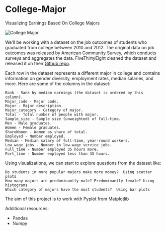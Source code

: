 # College-Major
Visualizing Earnings Based On College Majors

![College Major](image)

We'll be working with a dataset on the job outcomes of students who graduated from college between 2010 and 2012. The original data on job outcomes was released by American Community Survey, which conducts surveys and aggregates the data. FiveThirtyEight cleaned the dataset and released it on their [Github repo](https://github.com/fivethirtyeight/data/tree/master/college-majors).

Each row in the dataset represents a different major in college and contains information on gender diversity, employment rates, median salaries, and more. Here are some of the columns in the dataset:

    Rank - Rank by median earnings (the dataset is ordered by this column).
    Major_code - Major code.
    Major - Major description.
    Major_category - Category of major.
    Total - Total number of people with major.
    Sample_size - Sample size (unweighted) of full-time.
    Men - Male graduates.
    Women - Female graduates.
    ShareWomen - Women as share of total.
    Employed - Number employed.
    Median - Median salary of full-time, year-round workers.
    Low_wage_jobs - Number in low-wage service jobs.
    Full_time - Number employed 35 hours more.
    Part_time - Number employed less than 35 hours.
    
Using visualizations, we can start to explore questions from the dataset like:
    
    Do students in more popular majors make more money?  Using scatter plots
    How many majors are predominantly male? Predominantly female? Using histograms
    Which category of majors have the most students?  Using bar plots
        
The aim of this project is to work with Pyplot from Matplotlib

Additional resources:
  * Pandas
  * Numpy
  
  
        



